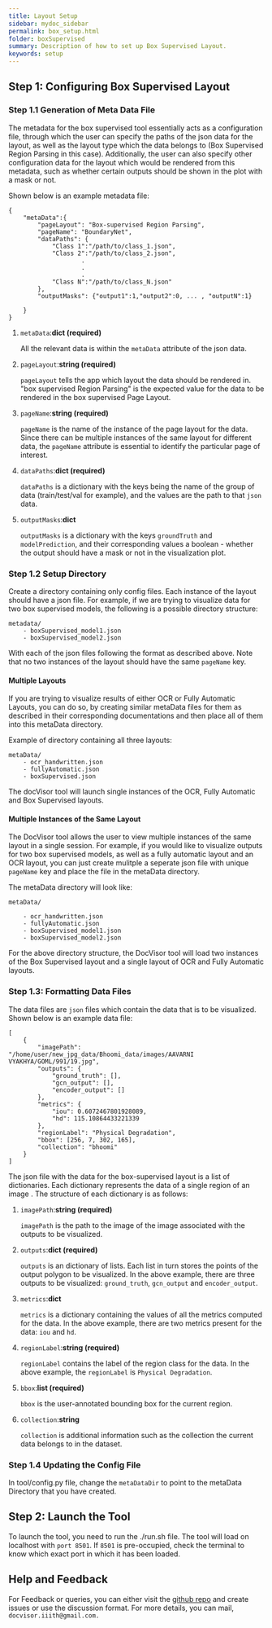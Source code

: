 ```yaml
---
title: Layout Setup
sidebar: mydoc_sidebar
permalink: box_setup.html
folder: boxSupervised
summary: Description of how to set up Box Supervised Layout.
keywords: setup
---
```


## Step 1: Configuring Box Supervised Layout

### Step 1.1 Generation of Meta Data File

The metadata for the box supervised tool essentially acts as a configuration file, through which the user can specify the paths of the json data for the layout, as well as the layout type which the data belongs to (Box Supervised Region Parsing in this case). Additionally, the user can also specify other configuration data for the layout which would be rendered from this metadata, such as whether certain outputs should be shown in the plot with a mask or not. 

Shown below is an example metadata file:

```
{
    "metaData":{
        "pageLayout": "Box-supervised Region Parsing", 
        "pageName": "BoundaryNet", 
        "dataPaths": {
            "Class 1":"/path/to/class_1.json",
            "Class 2":"/path/to/class_2.json",
                    .
                    .
                    .
            "Class N":"/path/to/class_N.json"
        },
        "outputMasks": {"output1":1,"output2":0, ... , "outputN":1}

    }
}
```

1. `metaData`:**dict (required)**

    All the relevant data is within the `metaData` attribute of the json data.

2. `pageLayout`:**string (required)**

    `pageLayout` tells the app which layout the data should be rendered in. "box supervised Region Parsing" is the expected value for the data to be rendered in the box supervised Page Layout.

3.  `pageName`:**string (required)**

    `pageName` is the name of the instance of the page layout for the data. Since there can be multiple instances of the same layout for different data, the `pageName` attribute is essential to identify the particular page of interest.

4. `dataPaths`:**dict (required)**

    `dataPaths` is a dictionary with the keys being the name of the group of data (train/test/val for example), and the values are the path to that `json` data. 

5. `outputMasks`:**dict**

    `outputMasks` is a dictionary with the keys `groundTruth` and `modelPrediction`, and their corresponding values a boolean - whether the output should have a mask or not in the visualization plot.

### Step 1.2 Setup Directory

Create a directory containing only config files. Each instance of the layout should have a json file. For example, if we are trying to visualize data for two box supervised models, the following is a possible directory structure:

```
metadata/
    - boxSupervised_model1.json
    - boxSupervised_model2.json
```

With each of the json files following the format as described above. Note that no two instances of the layout should have the same `pageName` key. 

#### Multiple Layouts

If you are trying to visualize results of either OCR or Fully Automatic Layouts, you can do so, by creating similar metaData files for them as described in their corresponding documentations and then place all of them into this metaData directory.

Example of directory containing all three layouts:

```
metaData/
    - ocr_handwritten.json
    - fullyAutomatic.json
    - boxSupervised.json
```

The docVisor tool will launch single instances of the OCR, Fully Automatic and Box Supervised layouts.

#### Multiple Instances of the Same Layout

The DocVisor tool allows the user to view multiple instances of the same layout in a single session. For example, if you would like to visualize outputs for two box supervised models, as well as a fully automatic layout and an OCR layout, you can just create mulitple a seperate json file with unique `pageName` key and place the file in the metaData directory.

The metaData directory will look like:

```
metaData/
    
    - ocr_handwritten.json
    - fullyAutomatic.json    
    - boxSupervised_model1.json
    - boxSupervised_model2.json

```

For the above directory structure, the DocVisor tool will load two instances of the Box Supervised layout and a single layout of OCR and Fully Automatic layouts.

### Step 1.3: Formatting Data Files

The data files are `json` files which contain the data that is to be visualized. Shown below is an example data file:

```
[
    {
        "imagePath": "/home/user/new_jpg_data/Bhoomi_data/images/AAVARNI VYAKHYA/GOML/991/19.jpg",
        "outputs": {
            "ground_truth": [],
            "gcn_output": [],
            "encoder_output": []
        },
        "metrics": {
            "iou": 0.6072467801928089,
            "hd": 115.10864433221339
        },
        "regionLabel": "Physical Degradation",
        "bbox": [256, 7, 302, 165],
        "collection": "bhoomi"
    }
]
```

The json file with the data for the box-supervised layout is a list of dictionaries. Each dictionary represents the data of a single region of an image . The structure of each dictionary is as follows:

1. `imagePath`:**string (required)**

    `imagePath` is the path to the image of the image associated with the outputs to be visualized. 

2. `outputs`:**dict (required)**

    `outputs` is an dictionary of lists. Each list in turn stores the points of the output polygon to be visualized. In the above example, there are three outputs to be visualized: `ground_truth`, `gcn_output` and `encoder_output`.

3. `metrics`:**dict**

    `metrics` is a dictionary containing the values of all the metrics computed for the data. In the above example, there are two metrics present for the data: `iou` and `hd`.

4. `regionLabel`:**string (required)**

    `regionLabel` contains the label of the region class for the data. In the above example, the `regionLabel` is `Physical Degradation`.

5. `bbox`:**list (required)**

    `bbox` is the user-annotated bounding box for the current region. 

6. `collection`:**string**

    `collection` is additional information such as the collection the current data belongs to in the dataset.


### Step 1.4 Updating the Config File

In tool/config.py file, change the `metaDataDir` to point to the metaData Directory that you have created.


## Step 2: Launch the Tool

To launch the tool, you need to run the ./run.sh file. The tool will load on localhost with `port 8501`. If `8501` is pre-occupied, check the terminal to know which exact port in which it has been loaded. 


## Help and Feedback

For Feedback or queries, you can either visit the [github repo](https://github.com/ihdia/docvisor) and create issues or use the discussion format. For more details, you can mail, `docvisor.iiith@gmail.com.`